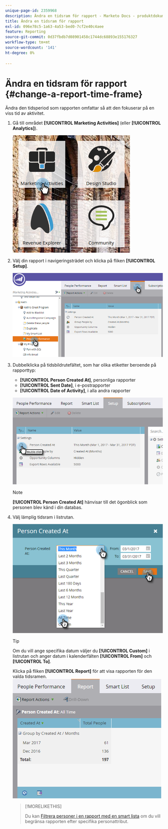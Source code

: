 ```yaml
---
unique-page-id: 2359968
description: Ändra en tidsram för rapport - Marketo Docs - produktdokumentation
title: Ändra en tidsram för rapport
exl-id: 096e78c5-1a63-4a53-bed0-7cf2e40c4aee
feature: Reporting
source-git-commit: 0d37fbdb7d08901458c1744dc68893e155176327
workflow-type: tm+mt
source-wordcount: '141'
ht-degree: 0%

---
```


# Ändra en tidsram för rapport {#change-a-report-time-frame}

Ändra den tidsperiod som rapporten omfattar så att den fokuserar på en viss tid av aktivitet.

1. Gå till området **[!UICONTROL Marketing Activities]** (eller **[!UICONTROL Analytics]**).

   ![](assets/image2017-3-27-9-3a15-3a9.png)

1. Välj din rapport i navigeringsträdet och klicka på fliken **[!UICONTROL Setup]**.

   ![](assets/image2017-3-27-9-3a57-3a56.png)

1. Dubbelklicka på tidsbildrutefältet, som har olika etiketter beroende på rapporttyp:

   * **[!UICONTROL Person Created At]**, personliga rapporter
   * **[!UICONTROL Sent Date]**, i e-postrapporter
   * **[!UICONTROL Date of Activity]**, i alla andra rapporter

   ![](assets/image2017-3-27-9-3a58-3a23.png)

   >[!NOTE]
   >
   >**[!UICONTROL Person Created At]** hänvisar till det ögonblick som personen blev känd i din databas.

1. Välj lämplig tidsram i listrutan.

   ![](assets/image2017-3-27-9-3a58-3a40.png)

   >[!TIP]
   >
   >Om du vill ange specifika datum väljer du **[!UICONTROL Custom]** i listrutan och anger datum i kalenderfälten **[!UICONTROL From]** och **[!UICONTROL To]**.

   Klicka på fliken **[!UICONTROL Report]** för att visa rapporten för den valda tidsramen.\
   ![](assets/image2017-3-27-9-3a59-3a1.png)

   >[!MORELIKETHIS]
   >
   >Du kan [Filtrera personer i en rapport med en smart lista](/help/marketo/product-docs/reporting/basic-reporting/editing-reports/filter-people-in-a-report-with-a-smart-list.md) om du vill begränsa rapporten efter specifika personattribut.

